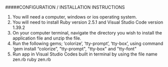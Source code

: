 #####CONFIGURATION / INSTALLATION INSTRUCTIONS

1. You will need a computer, windows or ios operating system.
2. You will need to install Ruby version 2.5.1 and Visual Studio Code version 1.39.2
3. On your computer terminal, navigate the directory you wish to install the application file and unzip the file.
4. Run the following gems; ‘colorize’, ‘tty-prompt’, ‘tty-box’, using command ‘gem install “colorize”, "tty-prompt", "tty-box" and "tty-font"
5. Run app in Visual Studio Codes built in terminal by using the file name zen.rb
ruby zen.rb
